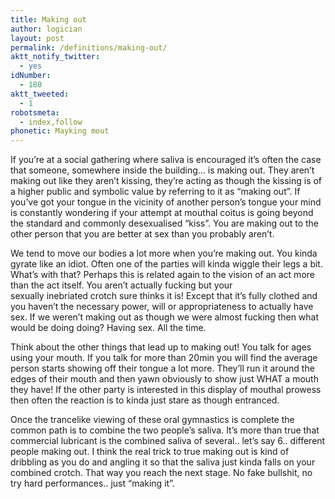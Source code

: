 ```yaml
---
title: Making out
author: logician
layout: post
permalink: /definitions/making-out/
aktt_notify_twitter:
  - yes
idNumber:
  - 180
aktt_tweeted:
  - 1
robotsmeta:
  - index,follow
phonetic: Mayking mout
---
```

If you&#8217;re at a social gathering where saliva is encouraged it&#8217;s often the case that someone, somewhere inside the building&#8230; is making out. They aren&#8217;t making out like they aren&#8217;t kissing, they&#8217;re acting as though the kissing is of a higher public and symbolic value by referring to it as &#8220;making out&#8221;. If you&#8217;ve got your tongue in the vicinity of another person&#8217;s tongue your mind is constantly wondering if your attempt at mouthal coitus is going beyond the standard and commonly desexualised &#8220;kiss&#8221;. You are making out to the other person that you are better at sex than you probably aren&#8217;t.

We tend to move our bodies a lot more when you&#8217;re making out. You kinda gyrate like an idiot. Often one of the parties will kinda wiggle their legs a bit. What&#8217;s with that? Perhaps this is related again to the vision of an act more than the act itself. You aren&#8217;t actually fucking but your sexually inebriated crotch sure thinks it is! Except that it&#8217;s fully clothed and you haven&#8217;t the necessary power, will or appropriateness to actually have sex. If we weren&#8217;t making out as though we were almost fucking then what would be doing doing? Having sex. All the time.

Think about the other things that lead up to making out! You talk for ages using your mouth. If you talk for more than 20min you will find the average person starts showing off their tongue a lot more. They&#8217;ll run it around the edges of their mouth and then yawn obviously to show just WHAT a mouth they have! If the other party is interested in this display of mouthal prowess then often the reaction is to kinda just stare as though entranced.

Once the trancelike viewing of these oral gymnastics is complete the common path is to combine the two people&#8217;s saliva. It&#8217;s more than true that commercial lubricant is the combined saliva of several.. let&#8217;s say 6.. different people making out. I think the real trick to true making out is kind of dribbling as you do and angling it so that the saliva just kinda falls on your combined crotch. That way you reach the next stage. No fake bullshit, no try hard performances.. just &#8220;making it&#8221;.